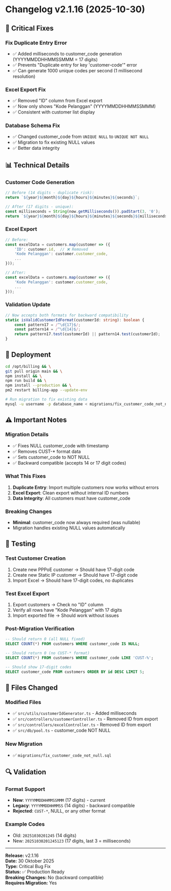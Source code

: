 # Changelog v2.1.16 (2025-10-30)

## 🔧 Critical Fixes

### Fix Duplicate Entry Error
- ✅ Added milliseconds to customer_code generation (YYYYMMDDHHMMSSMMM = 17 digits)
- ✅ Prevents "Duplicate entry for key 'customer-code'" error
- ✅ Can generate 1000 unique codes per second (1 millisecond resolution)

### Excel Export Fix
- ✅ Removed "ID" column from Excel export
- ✅ Now only shows "Kode Pelanggan" (YYYYMMDDHHMMSSMMM)
- ✅ Consistent with customer list display

### Database Schema Fix
- ✅ Changed customer_code from `UNIQUE NULL` to `UNIQUE NOT NULL`
- ✅ Migration to fix existing NULL values
- ✅ Better data integrity

## 📊 Technical Details

### Customer Code Generation
```typescript
// Before (14 digits - duplicate risk):
return `${year}${month}${day}${hours}${minutes}${seconds}`;

// After (17 digits - unique):
const milliseconds = String(now.getMilliseconds()).padStart(3, '0');
return `${year}${month}${day}${hours}${minutes}${seconds}${milliseconds}`;
```

### Excel Export
```typescript
// Before:
const excelData = customers.map(customer => ({
    'ID': customer.id,  // ❌ Removed
    'Kode Pelanggan': customer.customer_code,
    ...
}));

// After:
const excelData = customers.map(customer => ({
    'Kode Pelanggan': customer.customer_code,
    ...
}));
```

### Validation Update
```typescript
// Now accepts both formats for backward compatibility
static isValidCustomerIdFormat(customerId: string): boolean {
    const pattern17 = /^\d{17}$/;
    const pattern14 = /^\d{14}$/;
    return pattern17.test(customerId) || pattern14.test(customerId);
}
```

## 🚀 Deployment

```bash
cd /opt/billing && \
git pull origin main && \
npm install && \
npm run build && \
npm install --production && \
pm2 restart billing-app --update-env

# Run migration to fix existing data
mysql -u username -p database_name < migrations/fix_customer_code_not_null.sql
```

## ⚠️ Important Notes

### Migration Details
- ✅ Fixes NULL customer_code with timestamp
- ✅ Removes CUST-* format data
- ✅ Sets customer_code to NOT NULL
- ✅ Backward compatible (accepts 14 or 17 digit codes)

### What This Fixes
1. **Duplicate Entry**: Import multiple customers now works without errors
2. **Excel Export**: Clean export without internal ID numbers
3. **Data Integrity**: All customers must have customer_code

### Breaking Changes
- **Minimal**: customer_code now always required (was nullable)
- Migration handles existing NULL values automatically

## 🧪 Testing

### Test Customer Creation
1. Create new PPPoE customer → Should have 17-digit code
2. Create new Static IP customer → Should have 17-digit code
3. Import Excel → Should have 17-digit codes, no duplicates

### Test Excel Export
1. Export customers → Check no "ID" column
2. Verify all rows have "Kode Pelanggan" with 17 digits
3. Import exported file → Should work without issues

### Post-Migration Verification
```sql
-- Should return 0 (all NULL fixed)
SELECT COUNT(*) FROM customers WHERE customer_code IS NULL;

-- Should return 0 (no CUST-* format)
SELECT COUNT(*) FROM customers WHERE customer_code LIKE 'CUST-%';

-- Should show 17-digit codes
SELECT customer_code FROM customers ORDER BY id DESC LIMIT 5;
```

## 📁 Files Changed

### Modified Files
- ✅ `src/utils/customerIdGenerator.ts` - Added milliseconds
- ✅ `src/controllers/customerController.ts` - Removed ID from export
- ✅ `src/controllers/excelController.ts` - Removed ID from export
- ✅ `src/db/pool.ts` - customer_code NOT NULL

### New Migration
- ✅ `migrations/fix_customer_code_not_null.sql`

## 🔍 Validation

### Format Support
- **New**: `YYYYMMDDHHMMSSMMM` (17 digits) - current
- **Legacy**: `YYYYMMDDHHMMSS` (14 digits) - backward compatible
- **Rejected**: `CUST-*`, NULL, or any other format

### Example Codes
- Old: `20251030201245` (14 digits)
- New: `20251030201245123` (17 digits, last 3 = milliseconds)

---

**Release:** v2.1.16  
**Date:** 30 Oktober 2025  
**Type:** Critical Bug Fix  
**Status:** ✅ Production Ready  
**Breaking Changes:** No (backward compatible)  
**Requires Migration:** Yes

